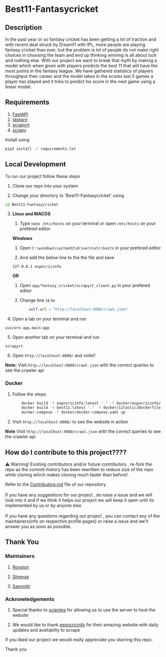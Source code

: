 # Best11-Fantasycricket

## Description 

In the past year or so fantasy cricket has been getting a lot of traction and with recent deal struck by Dream11 with IPL, more people are playing fantasy cricket than ever, but the problem is lot of people do not make right choices in choosing the team and end up thinking winning is all about luck and nothing else. With our project we want to break that myth by making a model which when given with players predicts the best 11 that will have the most points in the fantasy league. We have gathered statistics of players throughput their career and the model takes in the scores last 5 games a player has played and it tries to predict his score in the next game using a linear model. 

## Requirements

1. [FastAPI](https://fastapi.tiangolo.com/)
2. [sklearn](https://scikit-learn.org/stable/)
3. [scrapyrt](https://scrapyrt.readthedocs.io/en/stable/) 
4. [scrapy](https://docs.scrapy.org/en/latest/)

Install using </br>
```bash
pip3 install -r requirements.txt
```

## Local Development

To run our project follow these steps

1. Clone our repo into your system  
 
2. Change your directory to 'Best11-Fantasycricket' using
```bash
cd Best11-Fantasycricket
``` 

3.  
	**Linux and MACOS**
	
	1. Type `nano /etc/hosts` on your terminal or open `/etc/hosts` on your prefered editor 

	**Windows**
	1. Open `C:\windows\system32\drivers\etc\hosts` in your prefered editor

	
	2. And add the below line to the the file and save

	`127.0.0.1 espncricinfo`

	**OR**

	1. Open `app/fantasy_cricket/scrapyrt_client.py` in your prefered editor

	2. Change line `16` to
		
		```python
			self.url = "http://localhost:9080/crawl.json"
		```

4. Open a tab on your terminal and run 

`uvicorn app.main:app`

5. Open another tab on your terminal and run

`scrapyrt`


6. Open `http://localhost:8000/`  and voila!! 

**Note:**
Visit `http://localhost:9080/crawl.json` with the correct queries to see the crawler api 

### Docker

1. Follow the steps:

	```bash
		docker build -t espncricinfo:latest "." -f docker/espncricinfo/Dockerfile
		docker build -t best11:latest "." -f docker/11tastic/Dockerfile
		docker-compose -f docker/docker-compose.yaml up
	```

2. Visit `http://localhost:8080/` to see the website in action

**Note**
     Visit `http://localhost:9080/crawl.json` with the correct queries to see the crawler api 


## How do I contribute to this project????

:warning:  Warning! Existing contributors and/or future contributors , re-fork the repo as the commit-history has been rewritten to reduce size of the repo while cloning which makes cloning much faster than before!.

Refer to the [Contributing.md](https://github.com/HackerSpace-PESU/Best11-Fantasycricket/blob/master/.github/CONTRIBUTING.md) file of our repository 
</br></br>
If you have any suggestions for our project , do raise a issue and we will look into it and if we think it helps our project we will keep it open until its implemented by us or by anyone else 
</br></br>
If you have any questions regarding our project , you can contact any of the maintainers(info on respective profile pages) or raise a issue and we'll answer you as soon as possible.  

## Thank You 

### Maintainers
	
1. [Royston](https://github.com/lucasace)

2. [Shreyas](https://github.com/SRP457)

3. [Sammith](https://github.com/SammithSB)</br>

### Acknowledgements

1. Special thanks to [scientes](https://github.com/scientes) for allowing us to use the server to host the website

2. We would like to thank [espncricinfo](https://www.espncricinfo.com/) for their amazing website with daily updates and availabilty to scrape 

If you liked our project we would really appreciate you starring this repo.

Thank you
